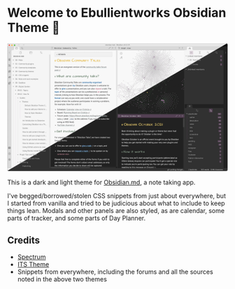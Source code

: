 # Welcome to Ebullientworks Obsidian Theme 👋

![](https://raw.githubusercontent.com/ebullient/obsidian-theme-ebullientworks/main/images/ebullientworks-theme.jpg)

This is a dark and light theme for [Obsidian.md](https://obsidian.md), a note taking app. 


I've begged/borrowed/stolen CSS snippets from just about everywhere, but I started from vanilla and tried to be judicious about what to include to keep things lean. Modals and other panels are also styled, as are calendar, some parts of tracker, and some parts of Day Planner. 


## Credits

- [Spectrum](https://github.com/Braweria/Spectrum)
- [ITS Theme](https://github.com/SlRvb/Obsidian--ITS-Theme)
- Snippets from everywhere, including the forums and all the sources noted in the above two themes
